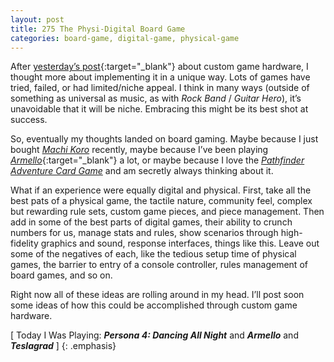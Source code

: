 ```yaml
---
layout: post
title: 275 The Physi-Digital Board Game
categories: board-game, digital-game, physical-game
---
```

After [yesterday’s post](http://www.foster-douglas.com/games/274-affordable-unique-custom-game-hardware/){:target="_blank"} about custom game hardware, I thought more about implementing it in a unique way.  Lots of games have tried, failed, or had limited/niche appeal.  I think in many ways (outside of something as universal as music, as with *Rock Band* / *Guitar Hero*), it’s unavoidable that it will be niche.  Embracing this might be its best shot at success.

So, eventually my thoughts landed on board gaming.  Maybe because I just bought [*Machi Koro*](http://idwgames.com/games/machi-koro/) recently, maybe because I’ve been playing [*Armello*](http://armello.com){:target="_blank"} a lot, or maybe because I love the [*Pathfinder Adventure Card Game*](http://paizo.com/pathfinder/adventureCardGame) and am secretly always thinking about it.

What if an experience were equally digital and physical.  First, take all the best pats of a physical game, the tactile nature, community feel, complex but rewarding rule sets, custom game pieces, and piece management.  Then add in some of the best parts of digital games, their ability to crunch numbers for us, manage stats and rules, show scenarios through high-fidelity graphics and sound, response interfaces, things like this.  Leave out some of the negatives of each, like the tedious setup time of physical games, the barrier to entry of a console controller, rules management of board games, and so on.

Right now all of these ideas are rolling around in my head.  I’ll post soon some ideas of how this could be accomplished through custom game hardware.

[ Today I Was Playing: ***Persona 4: Dancing All Night*** and ***Armello*** and ***Teslagrad*** ]
{: .emphasis}

